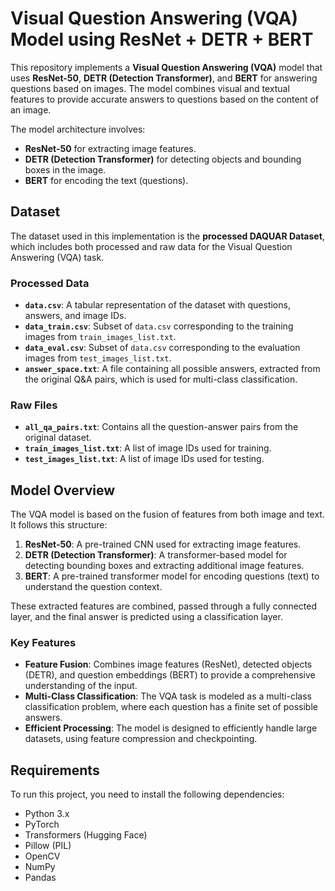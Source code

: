 # Visual Question Answering (VQA) Model using ResNet + DETR + BERT

This repository implements a **Visual Question Answering (VQA)** model that uses **ResNet-50**, **DETR (Detection Transformer)**, and **BERT** for answering questions based on images. The model combines visual and textual features to provide accurate answers to questions based on the content of an image.

The model architecture involves:
- **ResNet-50** for extracting image features.
- **DETR (Detection Transformer)** for detecting objects and bounding boxes in the image.
- **BERT** for encoding the text (questions).

## Dataset

The dataset used in this implementation is the **processed DAQUAR Dataset**, which includes both processed and raw data for the Visual Question Answering (VQA) task.

### Processed Data
- **`data.csv`**: A tabular representation of the dataset with questions, answers, and image IDs.
- **`data_train.csv`**: Subset of `data.csv` corresponding to the training images from `train_images_list.txt`.
- **`data_eval.csv`**: Subset of `data.csv` corresponding to the evaluation images from `test_images_list.txt`.
- **`answer_space.txt`**: A file containing all possible answers, extracted from the original Q&A pairs, which is used for multi-class classification.

### Raw Files
- **`all_qa_pairs.txt`**: Contains all the question-answer pairs from the original dataset.
- **`train_images_list.txt`**: A list of image IDs used for training.
- **`test_images_list.txt`**: A list of image IDs used for testing.

## Model Overview

The VQA model is based on the fusion of features from both image and text. It follows this structure:
1. **ResNet-50**: A pre-trained CNN used for extracting image features.
2. **DETR (Detection Transformer)**: A transformer-based model for detecting bounding boxes and extracting additional image features.
3. **BERT**: A pre-trained transformer model for encoding questions (text) to understand the question context.

These extracted features are combined, passed through a fully connected layer, and the final answer is predicted using a classification layer.

### Key Features
- **Feature Fusion**: Combines image features (ResNet), detected objects (DETR), and question embeddings (BERT) to provide a comprehensive understanding of the input.
- **Multi-Class Classification**: The VQA task is modeled as a multi-class classification problem, where each question has a finite set of possible answers.
- **Efficient Processing**: The model is designed to efficiently handle large datasets, using feature compression and checkpointing.

## Requirements

To run this project, you need to install the following dependencies:

- Python 3.x
- PyTorch
- Transformers (Hugging Face)
- Pillow (PIL)
- OpenCV
- NumPy
- Pandas

